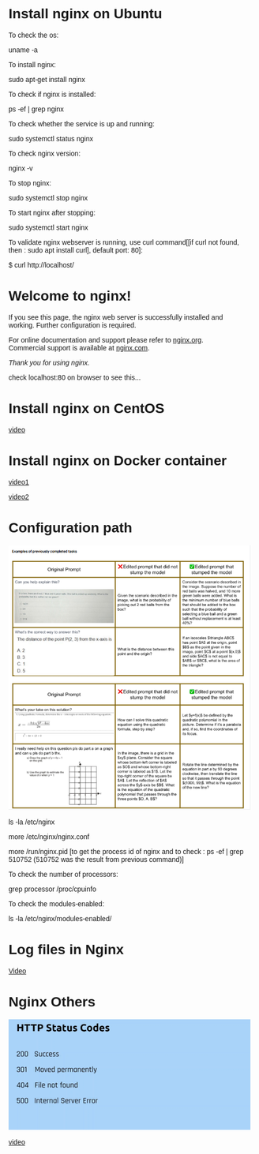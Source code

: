 # Install nginx on Ubuntu

To check the os:

uname -a

To install nginx:

sudo apt-get install nginx

To check if nginx is installed:

ps -ef | grep nginx

To check whether the service is up and running:

sudo systemctl status nginx

To check nginx version:

nginx -v

To stop nginx:

sudo systemctl stop nginx

To start nginx after stopping:

sudo systemctl start nginx

To validate nginx webserver is running, use curl command[[if curl not found, then : sudo apt install curl], default port: 80]:

$ curl http://localhost/
<!DOCTYPE html>
<html>
<head>
<title>Welcome to nginx!</title>
<style>
    body {
        width: 35em;
        margin: 0 auto;
        font-family: Tahoma, Verdana, Arial, sans-serif;
    }
</style>
</head>
<body>
<h1>Welcome to nginx!</h1>
<p>If you see this page, the nginx web server is successfully installed and
working. Further configuration is required.</p>

<p>For online documentation and support please refer to
<a href="http://nginx.org/">nginx.org</a>.<br/>
Commercial support is available at
<a href="http://nginx.com/">nginx.com</a>.</p>

<p><em>Thank you for using nginx.</em></p>
</body>
</html>

check localhost:80 on browser to see this...

# Install nginx on CentOS
[video](https://www.udemy.com/course/nginx-for-sys-and-web-admins-free/learn/lecture/41076624#overview, "Reference")

# Install nginx on Docker container
[video1](https://www.udemy.com/course/nginx-for-sys-and-web-admins-free/learn/lecture/41076628#overview, "Links")

[video2](https://www.udemy.com/course/nginx-for-sys-and-web-admins-free/learn/lecture/41076632#overview, "Links")

# Configuration path

![Alt text](image.png)

ls -la /etc/nginx

more  /etc/nginx/nginx.conf

more  /run/nginx.pid [to get the process id of nginx and to check : ps -ef | grep 510752 (510752 was the result from previous command)]

To check the number of processors:

grep processor /proc/cpuinfo

To check the modules-enabled:

ls -la /etc/nginx/modules-enabled/

# Log files in Nginx

[Video](https://www.udemy.com/course/nginx-for-sys-and-web-admins-free/learn/lecture/41076646#overview, "Reference")

# Nginx Others

![Alt text](image-1.png)

[video](https://www.udemy.com/course/nginx-for-sys-and-web-admins-free/learn/lecture/41076650#overview, "Customising...")